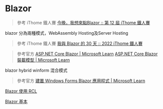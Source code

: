 # Blazor

> 參考 iThome 鐵人賽
[今晚，我想來點Blazor :: 第 12 屆 iThome 鐵人賽](https://ithelp.ithome.com.tw/users/20130058/ironman/3429)
> 

blazor 分為兩種模式，WebAssembly Hosting及Server Hosting

> 參考 iThome 鐵人賽
[我與 Blazor 的 30 天 :: 2022 iThome 鐵人賽](https://ithelp.ithome.com.tw/users/20151454/ironman/5285)
> 

> 參考官方
[ASP.NET Core Blazor | Microsoft Learn](https://learn.microsoft.com/zh-tw/aspnet/core/blazor/?view=aspnetcore-8.0)
[ASP.NET Core Blazor 裝載模型 | Microsoft Learn](https://learn.microsoft.com/zh-tw/aspnet/core/blazor/hosting-models?view=aspnetcore-8.0)
> 

blazor hybrid winform 混合模式

> 參考官方
[建置 Windows Forms Blazor 應用程式 | Microsoft Learn](https://learn.microsoft.com/zh-tw/aspnet/core/blazor/hybrid/tutorials/windows-forms?view=aspnetcore-8.0)
> 

[Blazor 使用 RCL](Blazor%20使用%20RCL.md)

[Blazor 基本](Blazor%20基本.md)